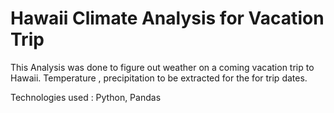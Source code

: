 # Hawaii Climate Analysis for Vacation Trip

This Analysis was done to figure out weather on a coming vacation trip to Hawaii. 
Temperature , precipitation to be extracted for the for trip dates. 

Technologies used : Python, Pandas
